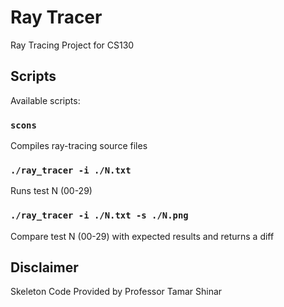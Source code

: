 # Ray Tracer

Ray Tracing Project for CS130

## Scripts

Available scripts:

### `scons`

Compiles ray-tracing source files

### `./ray_tracer -i ./N.txt`

Runs test N (00-29)

### `./ray_tracer -i ./N.txt -s ./N.png`

Compare test N (00-29) with expected results and returns a diff

## Disclaimer

Skeleton Code Provided by Professor Tamar Shinar
